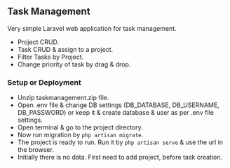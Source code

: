 ## Task Management

Very simple Laravel web application for task management.

- Project CRUD.
- Task CRUD & assign to a project.
- Filter Tasks by Project.
- Change priority of task by drag & drop.


### Setup or Deployment

- Unzip taskmanagement.zip file.
- Open .env file & change DB settings (DB_DATABASE, DB_USERNAME, DB_PASSWORD) or keep it & create database & user as per .env file settings.
- Open terminal & go to the project directory. 
- Now run migration by `php artisan migrate`.
- The project is ready to run. Run it by `php artisan serve` & use the url in the browser.
- Initially there is no data. First need to add project, before task creation. 

